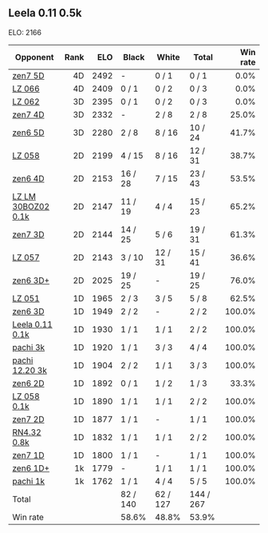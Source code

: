 ## Leela 0.11 0.5k ##

ELO: 2166

Opponent | Rank | ELO | Black | White | Total | Win rate
---------|-----:|----:|-------|-------|-------|-------:
[zen7 5D](zen7%205D.md) | 4D | 2492 | - | 0 / 1 | 0 / 1 | 0.0%
[LZ 066](LZ%20066.md) | 4D | 2409 | 0 / 1 | 0 / 2 | 0 / 3 | 0.0%
[LZ 062](LZ%20062.md) | 3D | 2395 | 0 / 1 | 0 / 2 | 0 / 3 | 0.0%
[zen7 4D](zen7%204D.md) | 3D | 2332 | - | 2 / 8 | 2 / 8 | 25.0%
[zen6 5D](zen6%205D.md) | 3D | 2280 | 2 / 8 | 8 / 16 | 10 / 24 | 41.7%
[LZ 058](LZ%20058.md) | 2D | 2199 | 4 / 15 | 8 / 16 | 12 / 31 | 38.7%
[zen6 4D](zen6%204D.md) | 2D | 2153 | 16 / 28 | 7 / 15 | 23 / 43 | 53.5%
[LZ LM 30BOZ02 0.1k](LZ%20LM%2030BOZ02%200.1k.md) | 2D | 2147 | 11 / 19 | 4 / 4 | 15 / 23 | 65.2%
[zen7 3D](zen7%203D.md) | 2D | 2144 | 14 / 25 | 5 / 6 | 19 / 31 | 61.3%
[LZ 057](LZ%20057.md) | 2D | 2143 | 3 / 10 | 12 / 31 | 15 / 41 | 36.6%
[zen6 3D+](zen6%203D+.md) | 2D | 2025 | 19 / 25 | - | 19 / 25 | 76.0%
[LZ 051](LZ%20051.md) | 1D | 1965 | 2 / 3 | 3 / 5 | 5 / 8 | 62.5%
[zen6 3D](zen6%203D.md) | 1D | 1949 | 2 / 2 | - | 2 / 2 | 100.0%
[Leela 0.11 0.1k](Leela%200.11%200.1k.md) | 1D | 1930 | 1 / 1 | 1 / 1 | 2 / 2 | 100.0%
[pachi 3k](pachi%203k.md) | 1D | 1920 | 1 / 1 | 3 / 3 | 4 / 4 | 100.0%
[pachi 12.20 3k](pachi%2012.20%203k.md) | 1D | 1904 | 2 / 2 | 1 / 1 | 3 / 3 | 100.0%
[zen6 2D](zen6%202D.md) | 1D | 1892 | 0 / 1 | 1 / 2 | 1 / 3 | 33.3%
[LZ 058 0.1k](LZ%20058%200.1k.md) | 1D | 1890 | 1 / 1 | 1 / 1 | 2 / 2 | 100.0%
[zen7 2D](zen7%202D.md) | 1D | 1877 | 1 / 1 | - | 1 / 1 | 100.0%
[RN4.32 0.8k](RN4.32%200.8k.md) | 1D | 1832 | 1 / 1 | 1 / 1 | 2 / 2 | 100.0%
[zen7 1D](zen7%201D.md) | 1D | 1800 | 1 / 1 | - | 1 / 1 | 100.0%
[zen6 1D+](zen6%201D+.md) | 1k | 1779 | - | 1 / 1 | 1 / 1 | 100.0%
[pachi 1k](pachi%201k.md) | 1k | 1762 | 1 / 1 | 4 / 4 | 5 / 5 | 100.0%
Total | | | 82 / 140 | 62 / 127 | 144 / 267 | 
Win rate| | | 58.6% | 48.8% | 53.9% | 
